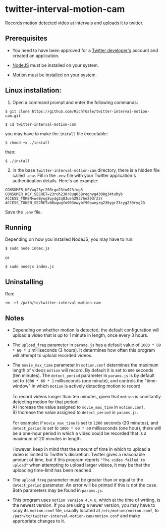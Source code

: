# twitter-interval-motion-cam
Records motion detected video at intervals and uploads it to twitter.

## Prerequisites

 - You need to have been approved for a [Twitter developer's](https://developer.twitter.com/) account and created an application.

 - [NodeJS](https://nodejs.org/) must be installed on your system.

 - [Motion](https://motion-project.github.io/motion_build.html) must be installed on your system.

## Linux installation:

1. Open a command prompt and enter the following commands:
```
$ git clone https://github.com/RichTGale/twitter-interval-motion-cam.git

$ cd twitter-interval-motion-cam
```
you may have to make the ```install``` file executable:
```
$ chmod +x ./install
```
then:
```
$ ./install
```

2. In the base ```twitter-interval-motion-cam``` directory, there is a hidden file called ```.env```. Fill in the ```.env``` file with your Twitter application's authentication details. Here's an example:
```
CONSUMER_KEY=q23yr203rgo23fu023fug3 
CONSUMER_KEY_SECRET=23ruh230r8ug038reghyg4308g34tuhyb
ACCESS_TOKEN=we8yug8uydg2q83ueh2937he293r23r
ACCESS_TOKEN_SECRET=08ugwgfo903ewybf90oweyrg230ygr23ryg230ryg23  
```
Save the ```.env``` file.

## Running
Depending on how you installed NodeJS, you may have to run:
```
$ sudo node index.js
```
or
```
$ sudo nodejs index.js
```

## Uninstalling
Run:
```
rm -rf /path/to/twitter-interval-motion-cam
```

## Notes
 - Depending on whether motion is detected, the default configuration will upload a video that is up to 1 minute in length, once every 3 hours. 

 - The ```upload_freq``` parameter in ```params.js``` has a default value of ```1000 * 60 * 60 * 3``` milliseconds (3 hours). It determines how often this program will attempt to upload recorded videos.

 - The ```movie_max_time``` parameter in ```motion.conf``` determines the maximum length of videos ```motion``` will record. By default it is set to ```600``` seconds (ten minutes). The ```detect_period``` parameter in ```params.js``` is by default set to ```1000 * 60 * 1``` milliseconds (one minute), and controls the "time-window" in which ```motion``` is actively detecting motion to record.<br /><br />To record videos longer than ten minutes, given that ```motion``` is constantly detecting motion for that period:<br />A) Increase the value assigned to ```movie_max_time``` in ```motion.conf```.<br />B) Increase the value assigned to ```detect_period``` in ```params.js```.<br /><br />For example: if ```movie_max_time``` is set to ```1200``` seconds (20 minutes), and ```detect_period``` is set to ```1000 * 60 * 60``` milliseconds (one hour), there will be a one-hour period in which a video could be recorded that is a maximum of 20 minutes in length.<br /><br />However, keep in mind that the amount of time in which to upload a video is limited to Twitter's discretion. Twitter gives a reasonable amount of time, but if this program reports ```"The video failed to upload"``` when attempting to upload larger videos, it may be that the uploading time-limit has been reached.

 - The ```upload_freq``` parameter must be greater than or equal to the ```detect_period``` parameter. An error will be printed if this is not the case. Both parameters may be found in ```params.js```.

 - This program uses ```motion Version 4.4.0```, which at the time of writing, is the newest version. If you are using a newer version, you may have to copy its ```motion.conf``` file, usually located at ```/etc/motion/motion.conf```, to ```/path/to/twitter-interval-motion-cam/motion.conf``` and make appropriate changes to it.
